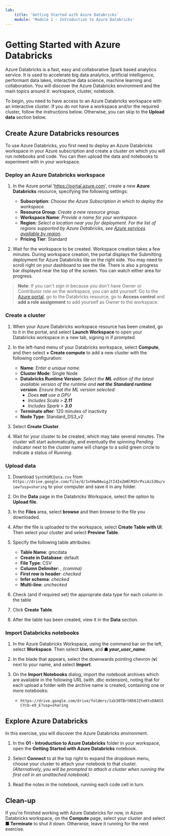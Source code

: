 ```yaml
---
lab:
    title: 'Getting Started with Azure Databricks'
    module: 'Module 1 - Introduction to Azure Databricks'
---
```


# Getting Started with Azure Databricks

Azure Databricks is a fast, easy and collaborative Spark based analytics service. It is used to accelerate big data analytics, artificial intelligence, performant data lakes, interactive data science, machine learning and collaboration.
You will discover the Azure Databricks environment and the main topics around it: workspace, cluster, notebook.

To begin, you need to have access to an Azure Databricks workspace with an interactive cluster. If you do not have a workspace and/or the required cluster, follow the instructions below. Otherwise, you can skip to the **Upload data** section below.

## Create Azure Databricks resources

To use Azure Databricks, you first need to deploy an Azure Databricks workspace in your Azure subscription and create a cluster on which you will run notebooks and code. You can then upload the data and notebooks to experiment with in your workspace.

### Deploy an Azure Databricks workspace

1. In the Azure portal 'https://portal.azure.com', create a new **Azure Databricks** resource, specifying the following settings:
   - **Subscription**: *Choose the Azure Subscription in which to deploy the workspace.*
   - **Resource Group**: *Create a new resource group.*
   - **Workspace Name**: *Provide a name for your workspace.*
   - **Region**: *Select a location near you for deployment. For the list of regions supported by Azure Databricks, see [Azure services available by region](https://azure.microsoft.com/regions/services/).*
   - **Pricing Tier**: Standard

1. Wait for the workspace to be created. Workspace creation takes a few minutes. During workspace creation, the portal displays the Submitting deployment for Azure Databricks tile on the right side. You may need to scroll right on your dashboard to see the tile. There is also a progress bar displayed near the top of the screen. You can watch either area for progress.

> **Note**: 
> If you can't sign in because you don't have Owner or Contributor role on the workspace, you can add yourself. Go to the [Azure portal](https://portal.azure.com), go to the Databricks resource, go to **Access control** and **add a role assignment** to add yourself as Owner to the workspace.

### Create a cluster

1. When your Azure Databricks workspace resource has been created, go to it in the portal, and select **Launch Workspace** to open your Databricks workspace in a new tab, signing in if prompted.

1. In the left-hand menu of your Databricks workspace, select **Compute**, and then select **+ Create compute** to add a new cluster with the following configuration:
   - **Name**: *Enter a unique name.*
   - **Cluster Mode**: Single Node
   - **Databricks Runtime Version**: *Select the **ML** edition of the latest available version of the runtime and **not the Standard runtime version**. Ensure that the ML version selected:*
      - *Does **not** use a GPU*
      - *Includes Scala > **2.11***
      - *Includes Spark > **3.0***
   - **Terminate after**: 120 minutes of inactivity
   - **Node Type**: Standard_DS3_v2

2. Select **Create Cluster**.

1. Wait for your cluster to be created, which may take several minutes. The cluster will start automatically, and eventually the spinning *Pending* indicator next to the cluster name will change to a solid green circle to indicate a status of *Running*.

### Upload data

1. Download `SynthGMCData.csv` from `https://drive.google.com/file/d/1vhHw8AwigJtI4IeZmNlM1hrPxiAi53Ou/view?usp=sharing` to your computer and save it in any folder.

1. On the **Data** page in the Databricks Workspace, select the option to **Upload file**.

1. In the **Files** area, select **browse** and then browse to the file you downloaded.

1. After the file is uploaded to the workspace, select **Create Table with UI**. Then select your cluster and select **Preview Table**.

1. Specify the following table attributes:

    - **Table Name**: gmcdata
    - **Create in Database**: default
    - **File Type**: CSV
    - **Column Delimiter**: , *(comma)*
    - **First row is header**: *checked*
    - **Infer schema**: *checked*
    - **Multi-line**: *unchecked*

1. Check (and if required set) the approprate data type for each column in the table

1. Click **Create Table**.

1. After the table has been created, view it in the **Data** section.

### Import Databricks notebooks

1. In the Azure Databricks Workspace, using the command bar on the left, select **Workspace**. Then select **Users**, and **&#9751; *your_user_name***.

1. In the blade that appears, select the downwards pointing chevron (**v**) next to your name, and select **Import**.

1. On the **Import Notebooks** dialog, import the notebook archives which are available in the following URL (with .dbc extension), noting that for each upload a folder with the archive name is created, containing one or more notebooks:
   - `https://drive.google.com/drive/folders/1xb30TBrtN50JZteKtvD8AS5CYcb-e9_E?usp=sharing`

## Explore Azure Databricks

In this exercise, you will discover the Azure Databricks environment.

1. In the **01 - Introduction to Azure Databricks** folder in your workspace, open the **Getting Started with Azure Databricks** notebook.

1. Select **Connect** to at the top right to expand the dropdown menu, choose your cluster to attach your notebook to that cluster. *(Alternatively, you will be prompted to attach a cluster when running the first cell in an unattached notebook).*

1. Read the notes in the notebook, running each code cell in turn.

## Clean-up

If you're finished working with Azure Databricks for now, in Azure Databricks workspace, on the **Compute** page, select your cluster and select **&#9632; Terminate** to shut it down. Otherwise, leave it running for the next exercise.
